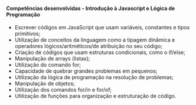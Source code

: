 #### **Competências desenvolvidas - Introdução à Javascript e Lógica de Programação**

- Escrever códigos em JavaScript que usam variáveis, constantes e tipos primitivos;
- Utilização de conceitos da linguagem como a tipagem dinâmica e operadores lógicos/aritméticos/de atribuição no seu código;
- Criação de códigos que usam estruturas condicionais, como o if/else;
- Manipulação de arrays (listas);
- Utilização do comando for;
- Capacidade de quebrar grandes problemas em pequenos;
- Utilização da lógica de programação na resolução de problemas;
- Manipulação de objetos;
- Utilização dos comandos for/in e for/of;
- Utilização de funções para organização e estruturação de código.
